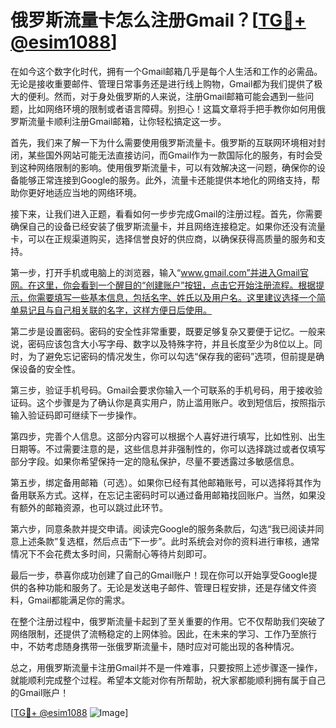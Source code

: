 # 俄罗斯流量卡怎么注册Gmail？[[TG💪+ @esim1088](https://t.me/s/esim1088)]

在如今这个数字化时代，拥有一个Gmail邮箱几乎是每个人生活和工作的必需品。无论是接收重要邮件、管理日常事务还是进行线上购物，Gmail都为我们提供了极大的便利。然而，对于身处俄罗斯的人来说，注册Gmail邮箱可能会遇到一些问题，比如网络环境的限制或者语言障碍。别担心！这篇文章将手把手教你如何用俄罗斯流量卡顺利注册Gmail邮箱，让你轻松搞定这一步。

首先，我们来了解一下为什么需要使用俄罗斯流量卡。俄罗斯的互联网环境相对封闭，某些国外网站可能无法直接访问，而Gmail作为一款国际化的服务，有时会受到这种网络限制的影响。使用俄罗斯流量卡，可以有效解决这一问题，确保你的设备能够正常连接到Google的服务。此外，流量卡还能提供本地化的网络支持，帮助你更好地适应当地的网络环境。

接下来，让我们进入正题，看看如何一步步完成Gmail的注册过程。首先，你需要确保自己的设备已经安装了俄罗斯流量卡，并且网络连接稳定。如果你还没有流量卡，可以在正规渠道购买，选择信誉良好的供应商，以确保获得高质量的服务和支持。

第一步，打开手机或电脑上的浏览器，输入“www.gmail.com”并进入Gmail官网。在这里，你会看到一个醒目的“创建账户”按钮，点击它开始注册流程。根据提示，你需要填写一些基本信息，包括名字、姓氏以及用户名。这里建议选择一个简单易记且与自己相关联的名字，这样方便日后使用。

第二步是设置密码。密码的安全性非常重要，既要足够复杂又要便于记忆。一般来说，密码应该包含大小写字母、数字以及特殊字符，并且长度至少为8位以上。同时，为了避免忘记密码的情况发生，你可以勾选“保存我的密码”选项，但前提是确保设备的安全性。

第三步，验证手机号码。Gmail会要求你输入一个可联系的手机号码，用于接收验证码。这个步骤是为了确认你是真实用户，防止滥用账户。收到短信后，按照指示输入验证码即可继续下一步操作。

第四步，完善个人信息。这部分内容可以根据个人喜好进行填写，比如性别、出生日期等。不过需要注意的是，这些信息并非强制性的，你可以选择跳过或者仅填写部分字段。如果你希望保持一定的隐私保护，尽量不要透露过多敏感信息。

第五步，绑定备用邮箱（可选）。如果你已经有其他邮箱账号，可以选择将其作为备用联系方式。这样，在忘记主密码时可以通过备用邮箱找回账户。当然，如果没有额外的邮箱资源，也可以跳过此环节。

第六步，同意条款并提交申请。阅读完Google的服务条款后，勾选“我已阅读并同意上述条款”复选框，然后点击“下一步”。此时系统会对你的资料进行审核，通常情况下不会花费太多时间，只需耐心等待片刻即可。

最后一步，恭喜你成功创建了自己的Gmail账户！现在你可以开始享受Google提供的各种功能和服务了。无论是发送电子邮件、管理日程安排，还是存储文件资料，Gmail都能满足你的需求。

在整个注册过程中，俄罗斯流量卡起到了至关重要的作用。它不仅帮助我们突破了网络限制，还提供了流畅稳定的上网体验。因此，在未来的学习、工作乃至旅行中，不妨考虑随身携带一张俄罗斯流量卡，随时应对可能出现的各种情况。

总之，用俄罗斯流量卡注册Gmail并不是一件难事，只要按照上述步骤逐一操作，就能顺利完成整个过程。希望本文能对你有所帮助，祝大家都能顺利拥有属于自己的Gmail账户！

[[TG💪+ @esim1088](https://t.me/s/esim1088) ![Image](https://i.postimg.cc/4NQfJmqS/Snipaste-2025-05-13-00-14-12.png)]